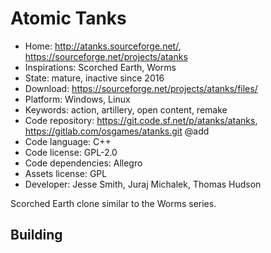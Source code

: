 # Atomic Tanks

- Home: http://atanks.sourceforge.net/, https://sourceforge.net/projects/atanks
- Inspirations: Scorched Earth, Worms
- State: mature, inactive since 2016
- Download: https://sourceforge.net/projects/atanks/files/
- Platform: Windows, Linux
- Keywords: action, artillery, open content, remake
- Code repository: https://git.code.sf.net/p/atanks/atanks, https://gitlab.com/osgames/atanks.git @add
- Code language: C++
- Code license: GPL-2.0
- Code dependencies: Allegro
- Assets license: GPL
- Developer: Jesse Smith, Juraj Michalek, Thomas Hudson

Scorched Earth clone similar to the Worms series.

## Building


